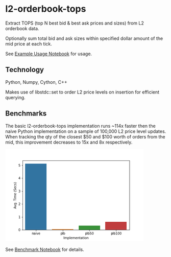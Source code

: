 # l2-orderbook-tops

Extract TOPS (top N best bid & best ask prices and sizes) from L2 orderbook data. 

Optionally sum total bid and ask sizes within specified dollar amount of the mid price at each tick.

See [Example Usage Notebook](docs/example_usage.ipynb) for usage.

## Technology

Python, Numpy, Cython, C++

Makes use of libstdc::set to order L2 price levels on insertion for efficient querying.

## Benchmarks

The basic l2-orderbook-tops implementation runs ~114x faster then the naive Python implementation on a sample of 100,000 L2 price level updates. When tracking the qty of the closest $50 and $100 worth of orders from the mid, this improvement decreases to 15x and 8x respectively.

![alt text](docs/benchmarks.png)

See [Benchmark Notebook](docs/benchmarks.ipynb) for details.
